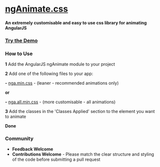 [ngAnimate.css](http://theoinglis.github.io/ngAnimate.css)
=============

#### An extremely customisable and easy to use css library for animating AngularJS
### [Try the Demo](http://theoinglis.github.io/ngAnimate.css)

### How to Use
**1** Add the AngularJS ngAnimate module to your project

**2** Add one of the following files to your app:

**-** [nga.min.css](https://raw.githubusercontent.com/theoinglis/ngAnimate.css/master/build/nga.min.css) - (leaner - recommended animations only)

**or**

**-** [nga.all.min.css](https://raw.githubusercontent.com/theoinglis/ngAnimate.css/master/build/nga.all.min.css) - (more customisable - all animations)

**3** Add the classes in the 'Classes Applied' section to the element you want to animate

**Done**

### Community
- **Feedback Welcome**
- **Contributions Welcome** - Please match the clear structure and styling of the code before submitting a pull request
